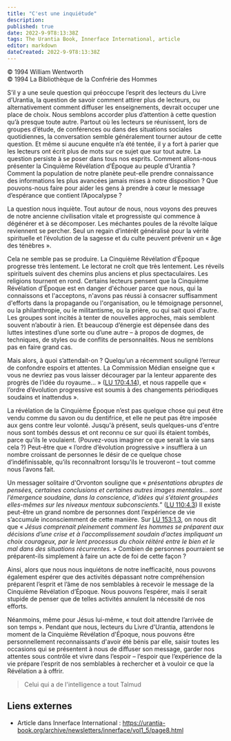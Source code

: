 ```yaml
---
title: "C'est une inquiétude"
description: 
published: true
date: 2022-9-9T8:13:38Z
tags: The Urantia Book, Innerface International, article
editor: markdown
dateCreated: 2022-9-9T8:13:38Z
---
```


<p class="v-card v-sheet theme--light gray lighten-3 px-2">© 1994 William Wentworth<br>© 1994 La Bibliothèque de la Confrérie des Hommes</p>


S’il y a une seule question qui préoccupe l’esprit des lecteurs du Livre d’Urantia, la question de savoir comment attirer plus de lecteurs, ou alternativement comment diffuser les enseignements, devrait occuper une place de choix. Nous semblons accorder plus d’attention à cette question qu’à presque toute autre. Partout où les lecteurs se réunissent, lors de groupes d’étude, de conférences ou dans des situations sociales quotidiennes, la conversation semble généralement tourner autour de cette question. Et même si aucune enquête n’a été tentée, il y a fort à parier que les lecteurs ont écrit plus de mots sur ce sujet que sur tout autre. La question persiste à se poser dans tous nos esprits. Comment allons-nous présenter la Cinquième Révélation d’Époque au peuple d’Urantia ? Comment la population de notre planète peut-elle prendre connaissance des informations les plus avancées jamais mises à notre disposition ? Que pouvons-nous faire pour aider les gens à prendre à cœur le message d’espérance que contient l’Apocalypse ?

La question nous inquiète. Tout autour de nous, nous voyons des preuves de notre ancienne civilisation vitale et progressiste qui commence à dégénérer et à se décomposer. Les méchantes poules de la révolte laïque reviennent se percher. Seul un regain d’intérêt généralisé pour la vérité spirituelle et l’évolution de la sagesse et du culte peuvent prévenir un « âge des ténèbres ».

Cela ne semble pas se produire. La Cinquième Révélation d’Époque progresse très lentement. Le lectorat ne croît que très lentement. Les réveils spirituels suivent des chemins plus anciens et plus spectaculaires. Les religions tournent en rond. Certains lecteurs pensent que la Cinquième Révélation d'Époque est en danger d'échouer parce que nous, qui la connaissons et l'acceptons, n'avons pas réussi à consacrer suffisamment d'efforts dans la propagande ou l'organisation, ou le témoignage personnel, ou la philanthropie, ou le militantisme, ou la prière, ou qui sait quoi d'autre. Les groupes sont incités à tenter de nouvelles approches, mais semblent souvent n’aboutir à rien. Et beaucoup d’énergie est dépensée dans des luttes intestines d’une sorte ou d’une autre – à propos de dogmes, de techniques, de styles ou de conflits de personnalités. Nous ne semblons pas en faire grand cas.

Mais alors, à quoi s’attendait-on ? Quelqu’un a récemment souligné l’erreur de confondre espoirs et attentes. La Commission Médian enseigne que « vous ne devriez pas vous laisser décourager par la lenteur apparente des progrès de l’idée du royaume... » (<a id="a19_254"></a>[LU 170:4.14](/fr/The_Urantia_Book/170#p4_14)), et nous rappelle que « l’ordre d’évolution progressive est soumis à des changements périodiques soudains et inattendus ».

La révélation de la Cinquième Époque n’est pas quelque chose qui peut être vendu comme du savon ou du dentifrice, et elle ne peut pas être imposée aux gens contre leur volonté. Jusqu'à présent, seuls quelques-uns d'entre nous sont tombés dessus et ont reconnu ce sur quoi ils étaient tombés, parce qu'ils le voulaient. (Pouvez-vous imaginer ce que serait la vie sans cela ?) Peut-être que « l’ordre d’évolution progressive » insufflera à un nombre croissant de personnes le désir de ce quelque chose d’indéfinissable, qu’ils reconnaîtront lorsqu’ils le trouveront – tout comme nous l’avons fait.

Un messager solitaire d'Orvonton souligne que « _présentations abruptes de pensées, certaines conclusions et certaines autres images mentales... sont l’émergence soudaine, dans la conscience, d’idées qui s’étaient groupées elles-mêmes sur les niveaux mentaux subconscients._” (<a id="a23_277"></a>[LU 110:4.3](/fr/The_Urantia_Book/110#p4_3)) Il existe peut-être un grand nombre de personnes dont l’expérience de vie s’accumule inconsciemment de cette manière. Sur <a id="a23_444"></a>[LU 153:1.3](/fr/The_Urantia_Book/153#p1_3), on nous dit que « _Jésus comprenait pleinement comment les hommes se préparent aux décisions d’une crise et à l’accomplissement soudain d’actes impliquant un choix courageux, par le lent processus du choix réitéré entre le bien et le mal dans des situations récurrentes._ » Combien de personnes pourraient se préparent-ils simplement à faire un acte de foi de cette façon ?

Ainsi, alors que nous nous inquiétons de notre inefficacité, nous pouvons également espérer que des activités dépassant notre compréhension préparent l’esprit et l’âme de nos semblables à recevoir le message de la Cinquième Révélation d’Époque. Nous pouvons l’espérer, mais il serait stupide de penser que de telles activités annulent la nécessité de nos efforts.

Néanmoins, même pour Jésus lui-même, « tout doit attendre l’arrivée de son temps ». Pendant que nous, lecteurs du Livre d'Urantia, attendons le moment de la Cinquième Révélation d'Époque, nous pouvons être personnellement reconnaissants d'avoir été bénis par elle, saisir toutes les occasions qui se présentent à nous de diffuser son message, garder nos attentes sous contrôle et vivre dans l’espoir – l’espoir que l’expérience de la vie prépare l’esprit de nos semblables à rechercher et à vouloir ce que la Révélation a à offrir.

> Celui qui a de l'intelligence a tout
>     Talmud

## Liens externes

- Article dans Innerface International : https://urantia-book.org/archive/newsletters/innerface/vol1_5/page8.html




